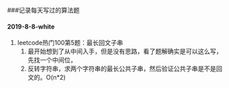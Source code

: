 ###记录每天写过的算法题  
#### 2019-8-8-white
1. leetcode热门100第5题：最长回文子串 
    1. 最开始想到了从中间入手，但是没有思路，看了题解确实是可以这么写，先找一个中间位，
    2. 反转字符串，求两个字符串的最长公共子串，然后验证公共子串是不是回文的。O(n*2)